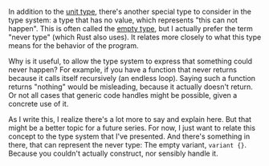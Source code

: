 In addition to the [unit type](/daily/2025-03-30), there's another special type
to consider in the type system: a type that has no value, which represents "this
can not happen". This is often called the [empty type], but I actually prefer
the term "never type" (which Rust also uses). It relates more closely to what
this type means for the behavior of the program.

Why is it useful, to allow the type system to express that something could never
happen? For example, if you have a function that never returns because it calls
itself recursively (an endless loop). Saying such a function returns "nothing"
would be misleading, because it actually doesn't return. Or not all cases that
generic code handles might be possible, given a concrete use of it.

As I write this, I realize there's a lot more to say and explain here. But that
might be a better topic for a future series. For now, I just want to relate this
concept to the type system that I've presented. And there's something in there,
that can represent the never type: The empty variant, `variant {}`. Because you
couldn't actually construct, nor sensibly handle it.

[empty type]: https://en.wikipedia.org/wiki/Empty_type
